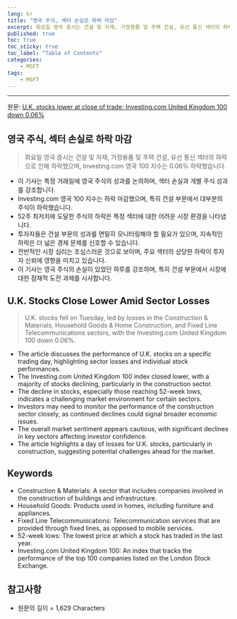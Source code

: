 ```yaml
---
lang: kr
title: "영국 주식, 섹터 손실로 하락 마감"
excerpt: 화요일 영국 증시는 건설 및 자재, 가정용품 및 주택 건설, 유선 통신 섹터의 하락으로 인해 하락했으며, Investing.com 영국 100 지수는 0.06% 하락했습니다.
published: true
toc: true
toc_sticky: true
toc_label: "Table of Contents"
categories:
    - MSFT
tags:
    - MSFT
---
```


---

  원문: [U.K. stocks lower at close of trade; Investing.com United Kingdom 100 down 0.06%](https://www.investing.com/news/stock-market-news/uk-stocks-lower-at-close-of-trade-investingcom-united-kingdom-100-down-006-3801049)

## 영국 주식, 섹터 손실로 하락 마감

> 화요일 영국 증시는 건설 및 자재, 가정용품 및 주택 건설, 유선 통신 섹터의 하락으로 인해 하락했으며, Investing.com 영국 100 지수는 0.06% 하락했습니다.


- 이 기사는 특정 거래일에 영국 주식의 성과를 논의하며, 섹터 손실과 개별 주식 성과를 강조합니다.
- Investing.com 영국 100 지수는 하락 마감했으며, 특히 건설 부문에서 대부분의 주식이 하락했습니다.
- 52주 최저치에 도달한 주식의 하락은 특정 섹터에 대한 어려운 시장 환경을 나타냅니다.
- 투자자들은 건설 부문의 성과를 면밀히 모니터링해야 할 필요가 있으며, 지속적인 하락은 더 넓은 경제 문제를 신호할 수 있습니다.
- 전반적인 시장 심리는 조심스러운 것으로 보이며, 주요 섹터의 상당한 하락이 투자자 신뢰에 영향을 미치고 있습니다.
- 이 기사는 영국 주식의 손실이 있었던 하루를 강조하며, 특히 건설 부문에서 시장에 대한 잠재적 도전 과제를 시사합니다.

## U.K. Stocks Close Lower Amid Sector Losses

> U.K. stocks fell on Tuesday, led by losses in the Construction & Materials, Household Goods & Home Construction, and Fixed Line Telecommunications sectors, with the Investing.com United Kingdom 100 down 0.06%.


- The article discusses the performance of U.K. stocks on a specific trading day, highlighting sector losses and individual stock performances.
- The Investing.com United Kingdom 100 index closed lower, with a majority of stocks declining, particularly in the construction sector.
- The decline in stocks, especially those reaching 52-week lows, indicates a challenging market environment for certain sectors.
- Investors may need to monitor the performance of the construction sector closely, as continued declines could signal broader economic issues.
- The overall market sentiment appears cautious, with significant declines in key sectors affecting investor confidence.
- The article highlights a day of losses for U.K. stocks, particularly in construction, suggesting potential challenges ahead for the market.

## Keywords

- Construction & Materials: A sector that includes companies involved in the construction of buildings and infrastructure.
- Household Goods: Products used in homes, including furniture and appliances.
- Fixed Line Telecommunications: Telecommunication services that are provided through fixed lines, as opposed to mobile services.
- 52-week lows: The lowest price at which a stock has traded in the last year.
- Investing.com United Kingdom 100: An index that tracks the performance of the top 100 companies listed on the London Stock Exchange.

## 참고사항

- 원문의 길이 = 1,629 Characters

